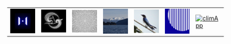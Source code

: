 <table>
  <tr>
    <td><a href="http://jalkntoth.github.io/kroxTrain/"><img src="img/krox.png" alt="login" width="200px"></a></td>
    <td><a href="http://jalkntoth.github.io/vTor/"><img src="img/dg.png" alt="login" width="200px"></a></td>
    <td><a href="https://jalkntoth.github.io/jourDraws/"><img src="img/jd.png" alt="journal" width="200px"></a></td>
    <td><a href="https://jalkntoth.github.io/nzTrip/"><img src="img/nz.png" alt="nzTRip" width="200px"></a></td>
    <td><a href="https://jalkntoth.github.io/norsTrip/"><img src="img/nt.png" alt="nordeste" width="200px"></a></td>
    <td><a href="https://jalkntoth.github.io/arpApp/"><img src="img/arpa.png" alt="arpa" width="200px"></a></td>
    <td><a href="https://github.com/jalkntoth/climApp"><img src="img/cliampp.png" alt="climApp" width="200px"></a></td>
  </tr>
</table>
